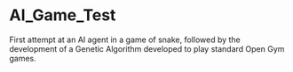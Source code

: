 # AI_Game_Test
First attempt at an AI agent in a game of snake, followed by the development of a Genetic Algorithm developed to play standard Open Gym games.

